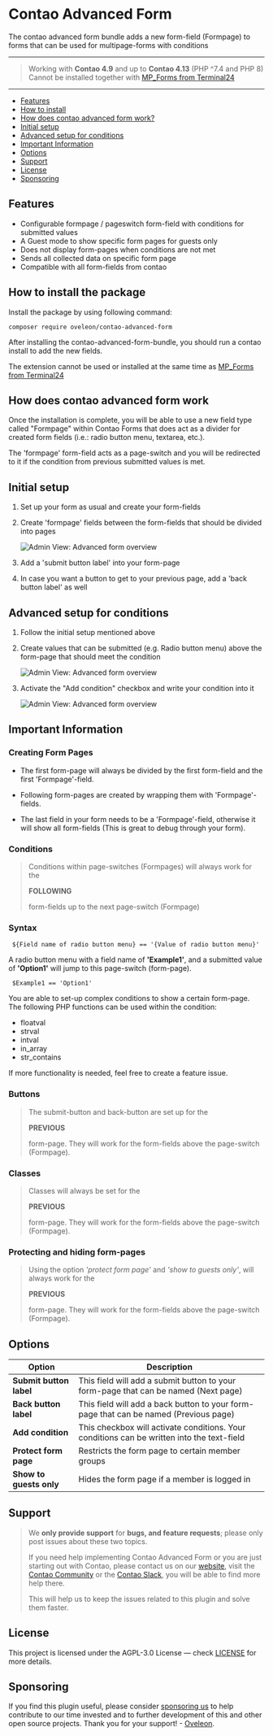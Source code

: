 # Contao Advanced Form

The contao advanced form bundle adds a new form-field (Formpage) to forms that can be used for multipage-forms with conditions

---

> Working with **Contao 4.9** and up to **Contao 4.13** (PHP ^7.4 and PHP 8)
> Cannot be installed together with [MP_Forms from Terminal24](https://github.com/terminal42/contao-mp_forms)

---

+ [Features](#features)
+ [How to install](#how-to-install-the-package)
+ [How does contao advanced form work?](#how-does-contao-advanced-form-work)
+ [Initial setup](#initial-setup)
+ [Advanced setup for conditions](#advanced-setup-for-conditions)
+ [Important Information](#important-information)
+ [Options](#options)
+ [Support](#support)
+ [License](#license)
+ [Sponsoring](#sponsoring)

## Features

- Configurable formpage / pageswitch form-field with conditions for submitted values
- A Guest mode to show specific form pages for guests only
- Does not display form-pages when conditions are not met
- Sends all collected data on specific form page
- Compatible with all form-fields from contao

## How to install the package

Install the package by using following command:

```
composer require oveleon/contao-advanced-form
```

After installing the contao-advanced-form-bundle, you should run a contao install to add the new fields.

The extension cannot be used or installed at the same time as [MP_Forms from Terminal24](https://github.com/terminal42/contao-mp_forms)

## How does contao advanced form work

Once the installation is complete, you will be able to use a new field type called "Formpage" within Contao Forms that does act as a divider for created form fields (i.e.: radio button menu, textarea, etc.).

The 'formpage' form-field acts as a page-switch and you will be redirected to it if the condition from previous submitted values is met.

## Initial setup

1. Set up your form as usual and create your form-fields


2. Create 'formpage' fields between the form-fields that should be divided into pages

    ![Admin View: Advanced form overview](https://www.oveleon.de/share/github-assets/contao-advanced-form/advanced-form-overview.jpg)


3. Add a 'submit button label' into your form-page


4. In case you want a button to get to your previous page, add a 'back button label' as well


## Advanced setup for conditions

1. Follow the initial setup mentioned above


2. Create values that can be submitted (e.g. Radio button menu) above the form-page that should meet the condition

   ![Admin View: Advanced form overview](https://www.oveleon.de/share/github-assets/contao-advanced-form/advanced-form-radio-value.jpg)


3. Activate the "Add condition" checkbox and write your condition into it
   
   ![Admin View: Advanced form overview](https://www.oveleon.de/share/github-assets/contao-advanced-form/advanced-form-page-switch.jpg)


## Important Information
### Creating Form Pages

- The first form-page will always be divided by the first form-field and the first 'Formpage'-field.

- Following form-pages are created by wrapping them with 'Formpage'-fields.

- The last field in your form needs to be a 'Formpage'-field, otherwise it will show all form-fields (This is great to debug through your form).

### Conditions

> Conditions within page-switches (Formpages) will always work for the 
>
> **FOLLOWING** 
> 
> form-fields up to the next page-switch (Formpage)

### Syntax
```
 ${Field name of radio button menu} == '{Value of radio button menu}'
```
A radio button menu with a field name of **'Example1'**, and a submitted value of **'Option1'** will jump to this page-switch (form-page).
```
 $Example1 == 'Option1'
```

You are able to set-up complex conditions to show a certain form-page.
The following PHP functions can be used within the condition:

- floatval
- strval
- intval
- in_array
- str_contains

If more functionality is needed, feel free to create a feature issue.

### Buttons

> The submit-button and back-button are set up for the 
> 
> **PREVIOUS** 
> 
> form-page. They will work for the form-fields above the page-switch (Formpage).

### Classes

> Classes will always be set for the 
>
> **PREVIOUS**
>
> form-page. They will work for the form-fields above the page-switch (Formpage).

### Protecting and hiding form-pages

> Using the option *'protect form page'* and *'show to guests only'*, will always work for the 
>
> **PREVIOUS**
>
> form-page. They will work for the form-fields above the page-switch (Formpage).
>

## Options

| Option | Description |
| --- |  --- |
| **Submit button label** |  This field will add a submit button to your form-page that can be named (Next page) |
| **Back button label** | This field will add a back button to your form-page that can be named (Previous page) |
| **Add condition** | This checkbox will activate conditions. Your conditions can be written into the text-field |
| **Protect form page** | Restricts the form page to certain member groups |
| **Show to guests only** | Hides the form page if a member is logged in |


## Support
> We **only provide support** for **bugs, and feature requests**; please only post issues about these two topics.
>
> If you need help implementing Contao Advanced Form or you are just starting out with Contao, please contact us on our [website](https://www.oveleon.de/kontakt.html#kontaktformular),
> visit the [Contao Community](https://community.contao.org/) or the [Contao Slack](https://join.slack.com/t/contao/shared_invite/enQtNjUzMjY4MDU0ODM3LWVjYWMzODVkZjM5NjdlNDRiZjk2OTI3OWVkMmQ1YjA0MTQ3YTljMjFjODkwYTllN2NkMDcxMThiNzMzZjZlOGU),
> you will be able to find more help there.
>
> This will help us to keep the issues related to this plugin and solve them faster.


## License

This project is licensed under the AGPL-3.0 License — check  <a href="/oveleon/contao-advanced-form/blob/master/LICENSE">LICENSE</a> for more details.

## Sponsoring

If you find this plugin useful, please consider [sponsoring us](https://github.com/sponsors/oveleon) to help contribute to our time invested and to further development of this and other open source projects. Thank you for your support! - [Oveleon](https://www.oveleon.de).
